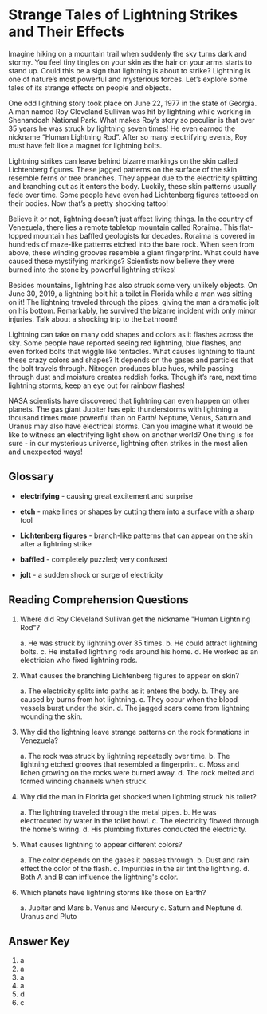 # Strange Tales of Lightning Strikes and Their Effects

Imagine hiking on a mountain trail when suddenly the sky turns dark and stormy. You feel tiny tingles on your skin as the hair on your arms starts to stand up. Could this be a sign that lightning is about to strike? Lightning is one of nature’s most powerful and mysterious forces. Let’s explore some tales of its strange effects on people and objects.

One odd lightning story took place on June 22, 1977 in the state of Georgia. A man named Roy Cleveland Sullivan was hit by lightning while working in Shenandoah National Park. What makes Roy’s story so peculiar is that over 35 years he was struck by lightning seven times! He even earned the nickname “Human Lightning Rod”. After so many electrifying events, Roy must have felt like a magnet for lightning bolts.

Lightning strikes can leave behind bizarre markings on the skin called Lichtenberg figures. These jagged patterns on the surface of the skin resemble ferns or tree branches. They appear due to the electricity splitting and branching out as it enters the body. Luckily, these skin patterns usually fade over time. Some people have even had Lichtenberg figures tattooed on their bodies. Now that’s a pretty shocking tattoo!

Believe it or not, lightning doesn’t just affect living things. In the country of Venezuela, there lies a remote tabletop mountain called Roraima. This flat-topped mountain has baffled geologists for decades. Roraima is covered in hundreds of maze-like patterns etched into the bare rock. When seen from above, these winding grooves resemble a giant fingerprint. What could have caused these mystifying markings? Scientists now believe they were burned into the stone by powerful lightning strikes!

Besides mountains, lightning has also struck some very unlikely objects. On June 30, 2019, a lightning bolt hit a toilet in Florida while a man was sitting on it! The lightning traveled through the pipes, giving the man a dramatic jolt on his bottom. Remarkably, he survived the bizarre incident with only minor injuries. Talk about a shocking trip to the bathroom!

Lightning can take on many odd shapes and colors as it flashes across the sky. Some people have reported seeing red lightning, blue flashes, and even forked bolts that wiggle like tentacles. What causes lightning to flaunt these crazy colors and shapes? It depends on the gases and particles that the bolt travels through. Nitrogen produces blue hues, while passing through dust and moisture creates reddish forks. Though it’s rare, next time lightning storms, keep an eye out for rainbow flashes!

NASA scientists have discovered that lightning can even happen on other planets. The gas giant Jupiter has epic thunderstorms with lightning a thousand times more powerful than on Earth! Neptune, Venus, Saturn and Uranus may also have electrical storms. Can you imagine what it would be like to witness an electrifying light show on another world? One thing is for sure - in our mysterious universe, lightning often strikes in the most alien and unexpected ways!

## Glossary

- **electrifying** - causing great excitement and surprise

- **etch** - make lines or shapes by cutting them into a surface with a sharp tool

- **Lichtenberg figures** - branch-like patterns that can appear on the skin after a lightning strike

- **baffled** - completely puzzled; very confused

- **jolt** - a sudden shock or surge of electricity

## Reading Comprehension Questions

1. Where did Roy Cleveland Sullivan get the nickname "Human Lightning Rod"?

   a. He was struck by lightning over 35 times.
   b. He could attract lightning bolts.
   c. He installed lightning rods around his home.
   d. He worked as an electrician who fixed lightning rods.

2. What causes the branching Lichtenberg figures to appear on skin?

   a. The electricity splits into paths as it enters the body.
   b. They are caused by burns from hot lightning.
   c. They occur when the blood vessels burst under the skin.
   d. The jagged scars come from lightning wounding the skin.

3. Why did the lightning leave strange patterns on the rock formations in Venezuela?

   a. The rock was struck by lightning repeatedly over time.
   b. The lightning etched grooves that resembled a fingerprint.
   c. Moss and lichen growing on the rocks were burned away.
   d. The rock melted and formed winding channels when struck.

4. Why did the man in Florida get shocked when lightning struck his toilet?

   a. The lightning traveled through the metal pipes.
   b. He was electrocuted by water in the toilet bowl.
   c. The electricity flowed through the home's wiring.
   d. His plumbing fixtures conducted the electricity.

5. What causes lightning to appear different colors?

   a. The color depends on the gases it passes through.
   b. Dust and rain effect the color of the flash.
   c. Impurities in the air tint the lightning.
   d. Both A and B can influence the lightning's color.

6. Which planets have lightning storms like those on Earth?

   a. Jupiter and Mars
   b. Venus and Mercury
   c. Saturn and Neptune
   d. Uranus and Pluto

## Answer Key

1. a
2. a
3. a
4. a
5. d
6. c
